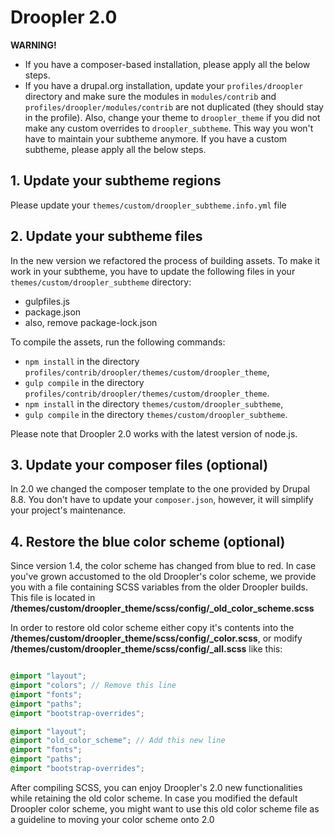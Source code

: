 # Droopler 2.0 #

**WARNING!**

* If you have a composer-based installation, please apply all the below steps.
* If you have a drupal.org installation, update your `profiles/droopler` directory and make sure the modules in `modules/contrib` and `profiles/droopler/modules/contrib` are not duplicated (they should stay in the profile). Also, change your theme to `droopler_theme` if you did not make any custom overrides to `droopler_subtheme`. This way you won't have to maintain your subtheme anymore. If you have a custom subtheme, please apply all the below steps.

## 1. Update your subtheme regions ##

Please update your `themes/custom/droopler_subtheme.info.yml` file

## 2. Update your subtheme files ##

In the new version we refactored the process of building assets. To make it work in your subtheme, you have to update the following files in your `themes/custom/droopler_subtheme` directory:

* gulpfiles.js
* package.json 
* also, remove package-lock.json

To compile the assets, run the following commands:

* `npm install` in the directory `profiles/contrib/droopler/themes/custom/droopler_theme`,
* `gulp compile` in the directory `profiles/contrib/droopler/themes/custom/droopler_theme`.
* `npm install` in the directory `themes/custom/droopler_subtheme`,
* `gulp compile` in the directory `themes/custom/droopler_subtheme`.

Please note that Droopler 2.0 works with the latest version of node.js.

## 3. Update your composer files (optional) ##

In 2.0 we changed the composer template to the one provided by Drupal 8.8. You don't have to update your `composer.json`, however, it will simplify your project's maintenance.

## 4. Restore the blue color scheme (optional) ##
Since version 1.4, the color scheme has changed from blue to red. In case you've grown accustomed to the old Droopler's color scheme, we provide you with a file containing SCSS variables from the older Droopler builds. This file is located in **/themes/custom/droopler_theme/scss/config/_old_color_scheme.scss**

In order to restore old color scheme either copy it's contents into the  **/themes/custom/droopler_theme/scss/config/_color.scss**,
or modify **/themes/custom/droopler_theme/scss/config/_all.scss** like this:

```scss (scss/config/_all.scss)

@import "layout";
@import "colors"; // Remove this line
@import "fonts";
@import "paths";
@import "bootstrap-overrides";

@import "layout";
@import "old_color_scheme"; // Add this new line
@import "fonts";
@import "paths";
@import "bootstrap-overrides";

```

After compiling SCSS, you can enjoy Droopler's 2.0 new functionalities while retaining the old color scheme.
In case you modified the default Droopler color scheme, you might want to use this old color scheme file as a guideline to moving your color scheme onto 2.0
